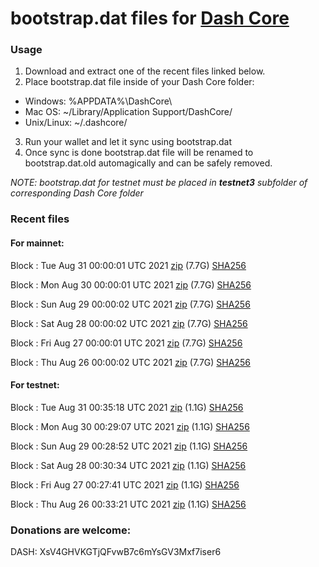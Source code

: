 # bootstrap.dat files for [Dash Core](https://github.com/dashpay/dash)

### Usage

1. Download and extract one of the recent files linked below.
2. Place bootstrap.dat file inside of your Dash Core folder:
 - Windows: %APPDATA%\DashCore\
 - Mac OS: ~/Library/Application Support/DashCore/
 - Unix/Linux: ~/.dashcore/
3. Run your wallet and let it sync using bootstrap.dat
4. Once sync is done bootstrap.dat file will be renamed to bootstrap.dat.old automagically and can be safely removed.

_NOTE: bootstrap.dat for testnet must be placed in **testnet3** subfolder of corresponding Dash Core folder_

### Recent files

#### For mainnet:

Block [](https://insight.dash.org/insight/block/): Tue Aug 31 00:00:01 UTC 2021 [zip](https://dash-bootstrap.ams3.digitaloceanspaces.com/mainnet/2021-08-31/bootstrap.dat.zip) (7.7G) [SHA256](https://dash-bootstrap.ams3.digitaloceanspaces.com/mainnet/2021-08-31/sha256.txt)

Block [](https://insight.dash.org/insight/block/): Mon Aug 30 00:00:01 UTC 2021 [zip](https://dash-bootstrap.ams3.digitaloceanspaces.com/mainnet/2021-08-30/bootstrap.dat.zip) (7.7G) [SHA256](https://dash-bootstrap.ams3.digitaloceanspaces.com/mainnet/2021-08-30/sha256.txt)

Block [](https://insight.dash.org/insight/block/): Sun Aug 29 00:00:02 UTC 2021 [zip](https://dash-bootstrap.ams3.digitaloceanspaces.com/mainnet/2021-08-29/bootstrap.dat.zip) (7.7G) [SHA256](https://dash-bootstrap.ams3.digitaloceanspaces.com/mainnet/2021-08-29/sha256.txt)

Block [](https://insight.dash.org/insight/block/): Sat Aug 28 00:00:02 UTC 2021 [zip](https://dash-bootstrap.ams3.digitaloceanspaces.com/mainnet/2021-08-28/bootstrap.dat.zip) (7.7G) [SHA256](https://dash-bootstrap.ams3.digitaloceanspaces.com/mainnet/2021-08-28/sha256.txt)

Block [](https://insight.dash.org/insight/block/): Fri Aug 27 00:00:01 UTC 2021 [zip](https://dash-bootstrap.ams3.digitaloceanspaces.com/mainnet/2021-08-27/bootstrap.dat.zip) (7.7G) [SHA256](https://dash-bootstrap.ams3.digitaloceanspaces.com/mainnet/2021-08-27/sha256.txt)

Block [](https://insight.dash.org/insight/block/): Thu Aug 26 00:00:02 UTC 2021 [zip](https://dash-bootstrap.ams3.digitaloceanspaces.com/mainnet/2021-08-26/bootstrap.dat.zip) (7.7G) [SHA256](https://dash-bootstrap.ams3.digitaloceanspaces.com/mainnet/2021-08-26/sha256.txt)


#### For testnet:

Block [](https://testnet-insight.dashevo.org/insight/block/): Tue Aug 31 00:35:18 UTC 2021 [zip](https://dash-bootstrap.ams3.digitaloceanspaces.com/testnet/2021-08-31/bootstrap.dat.zip) (1.1G) [SHA256](https://dash-bootstrap.ams3.digitaloceanspaces.com/testnet/2021-08-31/sha256.txt)

Block [](https://testnet-insight.dashevo.org/insight/block/): Mon Aug 30 00:29:07 UTC 2021 [zip](https://dash-bootstrap.ams3.digitaloceanspaces.com/testnet/2021-08-30/bootstrap.dat.zip) (1.1G) [SHA256](https://dash-bootstrap.ams3.digitaloceanspaces.com/testnet/2021-08-30/sha256.txt)

Block [](https://testnet-insight.dashevo.org/insight/block/): Sun Aug 29 00:28:52 UTC 2021 [zip](https://dash-bootstrap.ams3.digitaloceanspaces.com/testnet/2021-08-29/bootstrap.dat.zip) (1.1G) [SHA256](https://dash-bootstrap.ams3.digitaloceanspaces.com/testnet/2021-08-29/sha256.txt)

Block [](https://testnet-insight.dashevo.org/insight/block/): Sat Aug 28 00:30:34 UTC 2021 [zip](https://dash-bootstrap.ams3.digitaloceanspaces.com/testnet/2021-08-28/bootstrap.dat.zip) (1.1G) [SHA256](https://dash-bootstrap.ams3.digitaloceanspaces.com/testnet/2021-08-28/sha256.txt)

Block [](https://testnet-insight.dashevo.org/insight/block/): Fri Aug 27 00:27:41 UTC 2021 [zip](https://dash-bootstrap.ams3.digitaloceanspaces.com/testnet/2021-08-27/bootstrap.dat.zip) (1.1G) [SHA256](https://dash-bootstrap.ams3.digitaloceanspaces.com/testnet/2021-08-27/sha256.txt)

Block [](https://testnet-insight.dashevo.org/insight/block/): Thu Aug 26 00:33:21 UTC 2021 [zip](https://dash-bootstrap.ams3.digitaloceanspaces.com/testnet/2021-08-26/bootstrap.dat.zip) (1.1G) [SHA256](https://dash-bootstrap.ams3.digitaloceanspaces.com/testnet/2021-08-26/sha256.txt)


### Donations are welcome:

DASH: XsV4GHVKGTjQFvwB7c6mYsGV3Mxf7iser6
